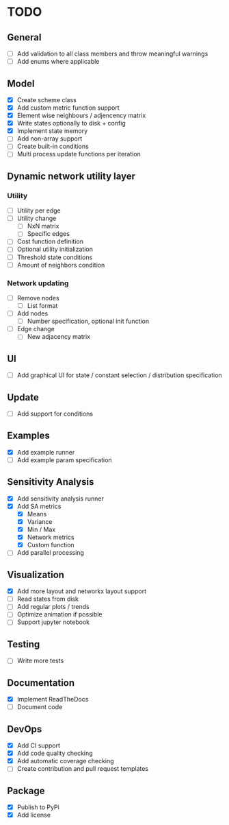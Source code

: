 # TODO

## General
- [ ] Add validation to all class members and throw meaningful warnings
- [ ] Add enums where applicable

## Model
- [x] Create scheme class
- [x] Add custom metric function support
- [x] Element wise neighbours / adjencency matrix
- [x] Write states optionally to disk + config
- [x] Implement state memory
- [ ] Add non-array support
- [ ] Create built-in conditions
- [ ] Multi process update functions per iteration

## Dynamic network utility layer
### Utility
- [ ] Utility per edge
- [ ] Utility change
  - [ ] NxN matrix
  - [ ] Specific edges
- [ ] Cost function definition
- [ ] Optional utility initialization 
- [ ] Threshold state conditions
- [ ] Amount of neighbors condition

### Network updating
- [ ] Remove nodes
  - [ ] List format
- [ ] Add nodes
  - [ ] Number specification, optional init function
- [ ] Edge change
  - [ ] New adjacency matrix

## UI
- [ ] Add graphical UI for state / constant selection / distribution specification

## Update
- [ ] Add support for conditions

## Examples
- [x] Add example runner
- [ ] Add example param specification

## Sensitivity Analysis
- [x] Add sensitivity analysis runner
- [x] Add SA metrics
  - [x] Means
  - [x] Variance
  - [x] Min / Max
  - [x] Network metrics
  - [x] Custom function
- [ ] Add parallel processing

## Visualization
- [x] Add more layout and networkx layout support
- [ ] Read states from disk
- [ ] Add regular plots / trends
- [ ] Optimize animation if possible
- [ ] Support jupyter notebook

## Testing
- [ ] Write more tests

## Documentation
- [x] Implement ReadTheDocs
- [ ] Document code

## DevOps
- [x] Add CI support
- [x] Add code quality checking
- [x] Add automatic coverage checking
- [ ] Create contribution and pull request templates

## Package
- [x] Publish to PyPi
- [x] Add license